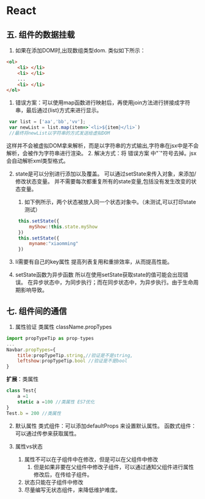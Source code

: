 # React

## 五. 组件的数据挂载
1. 如果在添加DOM时,出现数组类型dom. 类似如下所示：
```html
<ol>
    <li> </li>
    <li> </li>
    ...
    <li> </li>
</ol>
```
   1. 错误方案：可以使用map函数进行映射后，再使用join方法进行拼接成字符串，最后通过{list}方式来进行显示。
   ```js
    var list = ['aa','bb','vv'];
    var newList = list.map(item=>`<li>${item}</li>`)
    //最终将newList以字符串的方式发送给虚拟DOM
   ```
   这样并不会被虚拟DOM拿来解析，而是以字符串的方式输出,字符串在jsx中是不会解析，会被作为字符串进行渲染。
   2. 解决方式：将 错误方案 中"`"符号去掉。jsx会自动解析xml类型格式。


2. state是可以分别进行添加以及覆盖。
   可以通过setState来传入对象，来添加/修改状态变量。 并不需要每次都重复所有的state变量,包括没有发生改变的状态变量。
   1. 如下例所示，两个状态被放入同一个状态对象中。（未测试,可以打印state测试） 
   ```js
    this.setState({
        myShow:!this.state.myShow
    })
    this.setState({
        myname:"xiaomming"
    })
    ```
3. li需要有自己的key属性
    提高列表复用和重排效率，从而提高性能。

4. setState函数为异步函数
    所以在使用setState获取state的值可能会出现错误。
    在异步状态中，为同步执行；而在同步状态中，为异步执行。由于生命周期影响导致。


## 七. 组件间的通信
1. 属性验证
类属性 className.propTypes
```js
import propTypeTip as prop-types
...
Navbar.propTypes={
    title:propTypeTip.string,//验证是不是string,
    leftshow:propTypeTip.bool //验证是不是bool
}
```
**扩展**：类属性 
```js
class Test{
    a =1
    static a =100 //类属性 ES7优化
}
Test.b = 200 //类属性
```

2. 默认属性
类式组件：可以添加defaultProps 来设置默认属性。
函数式组件：可以通过传参来获取属性。

3. 属性vs状态
   1. 属性不可以在子组件中在修改，但是可以在父组件中修改
      1. 但是如果非要在父组件中修改子组件，可以通过通知父组件进行属性修改后，在传给子组件。
   2. 状态只能在子组件中修改
   3. 尽量编写无状态组件，来降低维护难度。
   
